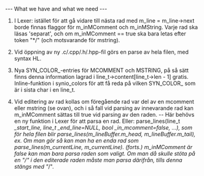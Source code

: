 --- What we have and what we need ---

1.  I Lexer: istället för att gå vidare till nästa rad med m_line = m_line->next borde 
    finnas flaggor för m_inMComment och m_inMString. Varje rad ska läsas 'separat', och om 
    m_inMComment == true ska bara letas efter token "*/" (och motsvarande för mstring).


2.  Vid öppning av ny .c/.cpp/.h/.hpp-fil görs en parse av hela filen, med syntax HL.

3.  Nya SYN_COLOR_-entries för MCOMMENT och MSTRING, på så sätt finns denna information
    lagrad i line_t->content[line_t->len - 1] gratis.
    Inline-funktion i synio_colors för att få reda på vilken SYN_COLOR_ som är i sista
    char i en line_t.

3.  Vid editering av rad kollas om föregående rad var del av en mcomment eller mstring
    (se ovan), och i så fall vid parsing av innevarande rad kan m_inMComment sättas till 
    true vid parsing av den raden. 
    --  Här behövs en ny funktion i Lexer för att parsa en rad. 
        Eller: parse_lines(line_t *_start_line, 
                           line_t *_end_line=NULL, 
                           bool _in_mcomment=false, ...), som för hela filen 
        blir parse_lines(m_lineBuffer.m_head, m_lineBuffer.m_tail), ex.
        Om man gör så kan man ha en enda rad som parse_lines(m_currentLine, m_currentLine).
    (forts.) m_inMComment är false kan man bara parsa raden som valigt. Om man då skulle 
    stöta på en "/*" i den editerade raden måste man parsa därifrån, tills denna stängs
    med "*/".

    